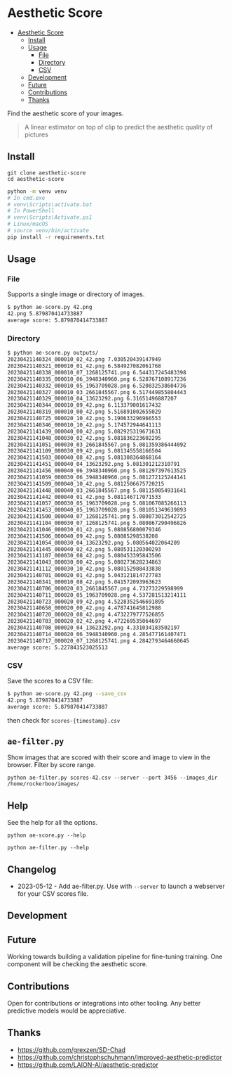 # Aesthetic Score

<!--toc:start-->
- [Aesthetic Score](#aesthetic-score)
  - [Install](#install)
  - [Usage](#usage)
    - [File](#file)
    - [Directory](#directory)
    - [CSV](#csv)
  - [Development](#development)
  - [Future](#future)
  - [Contributions](#contributions)
  - [Thanks](#thanks)
<!--toc:end-->

Find the aesthetic score of your images. 

> A linear estimator on top of clip to predict the aesthetic quality of pictures 

## Install

```
git clone aesthetic-score
cd aesthetic-score
```

```bash
python -m venv venv
# In cmd.exe
# venv\Scripts\activate.bat
# In PowerShell
# venv\Scripts\Activate.ps1
# Linux/macOS
# source venv/bin/activate
pip install -r requirements.txt
```

## Usage

### File

Supports a single image or directory of images.

```bash
$ python ae-score.py 42.png
42.png 5.879870414733887
average score: 5.879870414733887
```

### Directory

```bash
$ python ae-score.py outputs/
20230421140324_000010_02_42.png 7.030520439147949
20230421140321_000010_01_42.png 6.584927082061768
20230421140338_000010_07_1268125741.png 6.544317245483398
20230421140335_000010_06_3948340960.png 6.528767108917236
20230421140332_000010_05_1963709028.png 6.520832538604736
20230421140327_000010_03_2661845567.png 6.517449855804443
20230421140329_000010_04_13623292.png 6.31651496887207
20230421140344_000010_09_42.png 6.113379001617432
20230421140319_000010_00_42.png 5.516891002655029
20230421140725_000020_10_42.png 5.190633296966553
20230421140346_000010_10_42.png 5.174572944641113
20230421141439_000040_00_42.png 5.082925319671631
20230421141048_000030_02_42.png 5.081836223602295
20230421141051_000030_03_2661845567.png 5.081359386444092
20230421141109_000030_09_42.png 5.081345558166504
20230421141503_000040_08_42.png 5.081308364868164
20230421141451_000040_04_13623292.png 5.081301212310791
20230421141456_000040_06_3948340960.png 5.081297397613525
20230421141059_000030_06_3948340960.png 5.081272125244141
20230421141509_000040_10_42.png 5.0812506675720215
20230421141448_000040_03_2661845567.png 5.081150054931641
20230421141442_000040_01_42.png 5.081146717071533
20230421141057_000030_05_1963709028.png 5.081067085266113
20230421141453_000040_05_1963709028.png 5.081051349639893
20230421141500_000040_07_1268125741.png 5.080873012542725
20230421141104_000030_07_1268125741.png 5.080867290496826
20230421141046_000030_01_42.png 5.080856800079346
20230421141506_000040_09_42.png 5.08085298538208
20230421141054_000030_04_13623292.png 5.080564022064209
20230421141445_000040_02_42.png 5.080531120300293
20230421141107_000030_08_42.png 5.080453395843506
20230421141043_000030_00_42.png 5.080273628234863
20230421141112_000030_10_42.png 5.080152988433838
20230421140701_000020_01_42.png 5.043121814727783
20230421140341_000010_08_42.png 5.041572093963623
20230421140706_000020_03_2661845567.png 4.73273229598999
20230421140711_000020_05_1963709028.png 4.537281513214111
20230421140723_000020_09_42.png 4.5228352546691895
20230421140658_000020_00_42.png 4.478741645812988
20230421140720_000020_08_42.png 4.4732279777526855
20230421140703_000020_02_42.png 4.472269535064697
20230421140708_000020_04_13623292.png 4.331034183502197
20230421140714_000020_06_3948340960.png 4.285477161407471
20230421140717_000020_07_1268125741.png 4.2842793464660645
average score: 5.227843523025513
```

### CSV 

Save the scores to a CSV file:

```bash
$ python ae-score.py 42.png --save_csv
42.png 5.879870414733887
average score: 5.879870414733887
```

then check for `scores-{timestamp}.csv`

## `ae-filter.py`

Show images that are scored with their score and image to view in the browser. Filter by score range.

```
python ae-filter.py scores-42.csv --server --port 3456 --images_dir /home/rockerboo/images/
```

## Help

See the help for all the options.

```
python ae-score.py --help
```

```
python ae-filter.py --help
```

## Changelog

- 2023-05-12 - Add ae-filter.py. Use with `--server` to launch a webserver for your CSV scores file.


## Development


## Future

Working towards building a validation pipeline for fine-tuning training. One component will be checking the aesthetic score.

## Contributions

Open for contributions or integrations into other tooling. Any better predictive models would be appreciative.

## Thanks

- https://github.com/grexzen/SD-Chad
- https://github.com/christophschuhmann/improved-aesthetic-predictor
- https://github.com/LAION-AI/aesthetic-predictor
